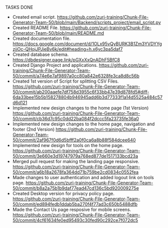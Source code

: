 TASKS DONE
- Created email script. https://github.com/zuri-training/Chunk-File-Generator-Team-50/blob/main/Backend/scripts_project/email_script.py
- Created README File. https://github.com/zuri-training/Chunk-File-Generator-Team-50/blob/main/README.md
- Created documentation file. https://docs.google.com/document/d/1OLx95vQyBURK3B1Zm3YVDYYgzjjOc-QHojJPJieBv6k/edit#heading=h.x6yc3pa5daf7
- Created database schema. https://dbdesigner.page.link/pGXxXxQnADhF5BfC8
- Created Django Project and applications. https://github.com/zuri-training/Chunk-File-Generator-Team-50/commit/a74e6e7af9897a0cc80a842e6328fe3ca8d8c56b
- Created 1st version of Script for splitting CSV Files. https://github.com/zuri-training/Chunk-File-Generator-Team-50/commit/ab200aaefe7df758d3955c6f33bb47e39d878fd5#diff-6da33bee15b5b158278804b946945add6b3d77333f1a14d5525a484c57d6d121
- Implemented new design changes to the home page (1st Version) https://github.com/zuri-training/Chunk-File-Generator-Team-50/commit/cb36d7c95c0dd22ba084f2dccc5fa23735fe36a0
- Implemented new design changes to the home page, navigation and footer (2nd Version) https://github.com/zuri-training/Chunk-File-Generator-Team-50/commit/2af967f0d6d5bfff2a0f0ca6a8b88f584dcee640 
- Implemented new design for tools on the home page. https://github.com/zuri-training/Chunk-File-Generator-Team-50/commit/3e660e3d19747979a768ed877de1517133bcd23a
- Merged pull request for making the landing page responsive. https://github.com/zuri-training/Chunk-File-Generator-Team-50/commit/a6b18a2678fa364dd71b759be2cd0834c0552fea
- Made changes to user authentication and added logout link on tools page. https://github.com/zuri-training/Chunk-File-Generator-Team-50/commit/b8a2a75b1b9daf77ead47cd136c5bd920009275e
- Created Desktop version for privacy policy page. https://github.com/zuri-training/Chunk-File-Generator-Team-50/commit/ed894fedb1ddab5ba270f4f77ad3c650b5488dfb
- Made the Contact Us page resposive for mobile screens. https://github.com/zuri-training/Chunk-File-Generator-Team-50/commit/4cf61634fe0ed95493c30fed90c292ce7f072dc5
